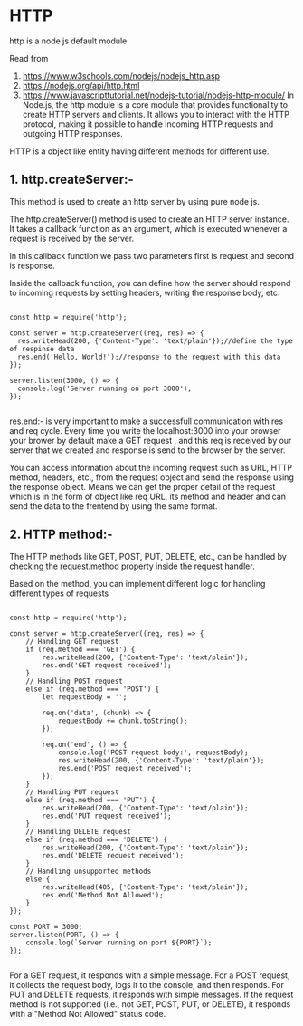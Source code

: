 # HTTP
http is a node js default module 

Read from 

1. https://www.w3schools.com/nodejs/nodejs_http.asp
2. https://nodejs.org/api/http.html
3. https://www.javascripttutorial.net/nodejs-tutorial/nodejs-http-module/
In Node.js, the http module is a core module that provides functionality to create HTTP servers and clients. It allows you to interact with the HTTP protocol, making it possible to handle incoming HTTP requests and outgoing HTTP responses.

HTTP is a object like entity having different methods for different use.

## 1. http.createServer:- 
This method is used to create an http server by using pure node js.

The http.createServer() method is used to create an HTTP server instance. It takes a callback function as an argument, which is executed whenever a request is received by the server.

In this callback function we pass two parameters first is request and second is response. 

Inside the callback function, you can define how the server should respond to incoming requests by setting headers, writing the response body, etc.


```node

const http = require('http');

const server = http.createServer((req, res) => {
  res.writeHead(200, {'Content-Type': 'text/plain'});//define the type of respinse data
  res.end('Hello, World!');//response to the request with this data
});

server.listen(3000, () => {
  console.log('Server running on port 3000');
});


```
res.end:- is very important to make a successfull communication with res and req cycle.
Every time you write the localhost:3000 into your browser your brower by default make a GET request , and this req is received by our server that we created and response is send to the browser by the server. 

You can access information about the incoming request such as URL, HTTP method, headers, etc., from the request object and send the response using the response object.
Means we can get the proper detail of the request which is in the form of object like req URL, its method and header and can send the data to the frentend by using the same format.

## 2. HTTP method:- 

The HTTP methods like GET, POST, PUT, DELETE, etc., can be handled by checking the request.method property inside the request handler.

Based on the method, you can implement different logic for handling different types of requests

```node

const http = require('http');

const server = http.createServer((req, res) => {
    // Handling GET request
    if (req.method === 'GET') {
        res.writeHead(200, {'Content-Type': 'text/plain'});
        res.end('GET request received');
    }
    // Handling POST request
    else if (req.method === 'POST') {
        let requestBody = '';

        req.on('data', (chunk) => {
            requestBody += chunk.toString();
        });

        req.on('end', () => {
            console.log('POST request body:', requestBody);
            res.writeHead(200, {'Content-Type': 'text/plain'});
            res.end('POST request received');
        });
    }
    // Handling PUT request
    else if (req.method === 'PUT') {
        res.writeHead(200, {'Content-Type': 'text/plain'});
        res.end('PUT request received');
    }
    // Handling DELETE request
    else if (req.method === 'DELETE') {
        res.writeHead(200, {'Content-Type': 'text/plain'});
        res.end('DELETE request received');
    }
    // Handling unsupported methods
    else {
        res.writeHead(405, {'Content-Type': 'text/plain'});
        res.end('Method Not Allowed');
    }
});

const PORT = 3000;
server.listen(PORT, () => {
    console.log(`Server running on port ${PORT}`);
});


```

For a GET request, it responds with a simple message.
For a POST request, it collects the request body, logs it to the console, and then responds.
For PUT and DELETE requests, it responds with simple messages.
If the request method is not supported (i.e., not GET, POST, PUT, or DELETE), it responds with a "Method Not Allowed" status code.







